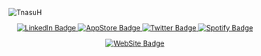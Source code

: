 ![TnasuH](https://pbs.twimg.com/profile_banners/97921644/1695669770/1500x500)
<div id="badges" align="center">
  <a href="https://linkedin.com/in/tariknasuhoglu">
    <img src="https://img.shields.io/badge/LinkedIn-blue?style=for-the-badge&logo=linkedin&logoColor=white" alt="LinkedIn Badge"/>
  </a>

  <a href="https://apps.apple.com/developer/tarik-nasuhoglu/id1498465980">
    <img src="https://img.shields.io/badge/App_Store-0D96F6?style=for-the-badge&logo=app-store&logoColor=white" alt="AppStore Badge"/>
  </a>
  
  <a href="https://twitter.com/tnasuh">
    <img src="https://img.shields.io/badge/Twitter-blue?style=for-the-badge&logo=twitter&logoColor=white" alt="Twitter Badge"/>
  </a>

  <a href="https://open.spotify.com/user/tnasuh">
    <img src="https://img.shields.io/badge/Spotify-1ED760?&style=for-the-badge&logo=spotify&logoColor=white" alt="Spotify Badge"/>
  </a>
  
  <p/><p/>
  <a href="https://tnasuh.com">
    <img src="https://img.shields.io/website-up-down-green-red/http/monip.org.svg" alt="WebSite Badge"/>
  </a>

</div>
<!--
**TnasuH/TnasuH** is a ✨ _special_ ✨ repository because its `README.md` (this file) appears on your GitHub profile.

Here are some ideas to get you started:

- 🔭 I’m currently working on ...
- 🌱 I’m currently learning ...
- 👯 I’m looking to collaborate on ...
- 🤔 I’m looking for help with ...
- 💬 Ask me about ...
- 📫 How to reach me: ...
- 😄 Pronouns: ...
- ⚡ Fun fact: ...
-->
